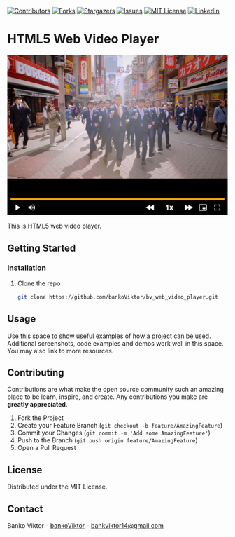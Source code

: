 

<!-- PROJECT SHIELDS -->
<!--
*** I'm using markdown "reference style" links for readability.
*** Reference links are enclosed in brackets [ ] instead of parentheses ( ).
*** See the bottom of this document for the declaration of the reference variables
*** for contributors-url, forks-url, etc. This is an optional, concise syntax you may use.
*** https://www.markdownguide.org/basic-syntax/#reference-style-links
-->
[![Contributors][contributors-shield]][contributors-url]
[![Forks][forks-shield]][forks-url]
[![Stargazers][stars-shield]][stars-url]
[![Issues][issues-shield]][issues-url]
[![MIT License][license-shield]][license-url]
[![LinkedIn][linkedin-shield]][linkedin-url]


<!-- ABOUT THE PROJECT -->
# HTML5 Web Video Player

[![Product Name Screen Shot][product-screenshot]](https://example.com)

This is HTML5 web video player.



<!-- GETTING STARTED -->
## Getting Started


### Installation

1. Clone the repo
   ```sh
   git clone https://github.com/bankoViktor/bv_web_video_player.git
   ```

<!-- USAGE EXAMPLES -->
## Usage

Use this space to show useful examples of how a project can be used. Additional screenshots, code examples and demos work well in this space. You may also link to more resources.



<!-- CONTRIBUTING -->
## Contributing

Contributions are what make the open source community such an amazing place to be learn, inspire, and create. Any contributions you make are **greatly appreciated**.

1. Fork the Project
2. Create your Feature Branch (`git checkout -b feature/AmazingFeature`)
3. Commit your Changes (`git commit -m 'Add some AmazingFeature'`)
4. Push to the Branch (`git push origin feature/AmazingFeature`)
5. Open a Pull Request



<!-- LICENSE -->
## License

Distributed under the MIT License.



<!-- CONTACT -->
## Contact

Banko Viktor - [bankoViktor](https://github.com/bankoViktor) - bankviktor14@gmail.com



<!-- MARKDOWN LINKS & IMAGES -->
<!-- https://www.markdownguide.org/basic-syntax/#reference-style-links -->
[contributors-shield]: https://img.shields.io/github/contributors/bankoViktor/repo.svg?style=for-the-badge
[contributors-url]: https://github.com/bankoViktor/repo/graphs/contributors
[forks-shield]: https://img.shields.io/github/forks/bankoViktor/repo.svg?style=for-the-badge
[forks-url]: https://github.com/bankoViktor/repo/network/members
[stars-shield]: https://img.shields.io/github/stars/bankoViktor/repo.svg?style=for-the-badge
[stars-url]: https://github.com/bankoViktor/repo/stargazers
[issues-shield]: https://img.shields.io/github/issues/bankoViktor/repo.svg?style=for-the-badge
[issues-url]: https://github.com/bankoViktor/repo/issues
[license-shield]: https://img.shields.io/github/license/bankoViktor/repo.svg?style=for-the-badge
[license-url]: https://github.com/bankoViktor/repo/blob/master/LICENSE.txt
[linkedin-shield]: https://img.shields.io/badge/-LinkedIn-black.svg?style=for-the-badge&logo=linkedin&colorB=555
[linkedin-url]: https://linkedin.com/in/bankoViktor
[product-screenshot]: images/screenshot.png
